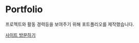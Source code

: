 # Portfolio

프로젝트와 활동 경력등을 보여주기 위해 포트폴리오를 제작했습니다.

[사이트 방문하기](https://d1wwd1vdd6hzes.cloudfront.net/)
